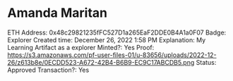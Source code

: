 # Amanda Maritan

ETH Address: 0x48c29821235fFC527D1a265EaF2DDE0B4A1a0F07
Badge: Explorer
Created time: December 26, 2022 1:58 PM
Explanation: My Learning Artifact as a explorer
Minted?: Yes
Proof: https://s3.amazonaws.com/pf-user-files-01/u-83656/uploads/2022-12-26/z613b8e/0ECDD523-A672-42B4-B6B9-EC9C17ABCDB5.png
Status: Approved
Transaction?: Yes